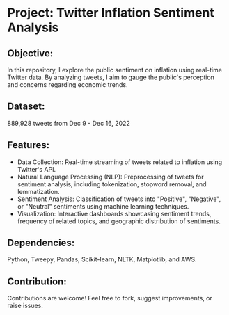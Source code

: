 # Project: Twitter Inflation Sentiment Analysis

## Objective: 
In this repository, I explore the public sentiment on inflation using real-time Twitter data. By analyzing tweets, I aim to gauge the public's perception and concerns regarding economic trends.

## Dataset: 
889,928 tweets from Dec 9 - Dec 16, 2022

## Features:
 * Data Collection: Real-time streaming of tweets related to inflation using Twitter's API.
 * Natural Language Processing (NLP): Preprocessing of tweets for sentiment analysis, including tokenization, stopword removal, and lemmatization.
 * Sentiment Analysis: Classification of tweets into "Positive", "Negative", or "Neutral" sentiments using machine learning techniques.
 * Visualization: Interactive dashboards showcasing sentiment trends, frequency of related topics, and geographic distribution of sentiments.

## Dependencies:
Python, Tweepy, Pandas, Scikit-learn, NLTK, Matplotlib, and AWS.

## Contribution:
Contributions are welcome! Feel free to fork, suggest improvements, or raise issues.
